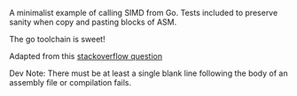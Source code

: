 A minimalist example of calling SIMD from Go. Tests included to preserve sanity when copy and pasting blocks of ASM.

The go toolchain is sweet!

Adapted from this [stackoverflow question](http://stackoverflow.com/questions/25460967/go-isnt-linking-my-assembly-undefined-external-function)

Dev Note: There must be at least a single blank line following the body of an assembly file or compilation fails.